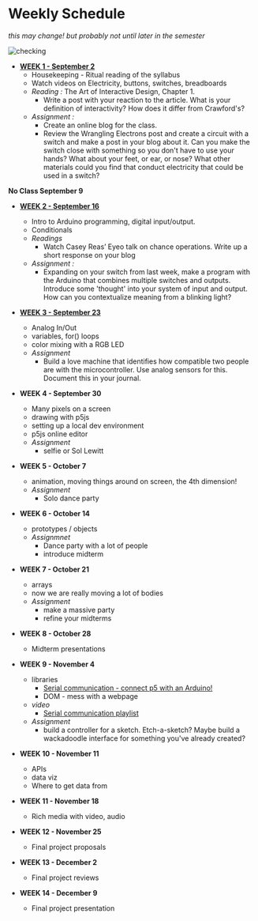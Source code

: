 # Weekly Schedule

_this may change! but probably not until later in the semester_

![checking](https://media0.giphy.com/media/l2YWxPbinlJYX5zMc/giphy.gif)

* **[WEEK 1 - September 2](week1/index.md)**
  * Housekeeping - Ritual reading of the syllabus
  * Watch videos on Electricity, buttons, switches, breadboards
  * _Reading :_ The Art of Interactive Design, Chapter 1.
    * Write a post with your reaction to the article. What is your definition of interactivity? How does it differ from Crawford's?
  * _Assignment :_
    * Create an online blog for the class.
    * Review the Wrangling Electrons post and create a circuit with a switch and make a post in your blog about it. Can you make the switch close with something so you don't have to use your hands? What about your feet, or ear, or nose? What other materials could you find that conduct electricity that could be used in a switch?
    
**No Class September 9**    
    
* **[WEEK 2 - September 16](week2/index.md)**
  * Intro to Arduino programming, digital input/output. 
  * Conditionals
  * _Readings_
    * Watch Casey Reas’ Eyeo talk on chance operations. Write up a short response on your blog
  * _Assignment :_
    * Expanding on your switch from last week, make a program with the Arduino that combines multiple switches and outputs. Introduce some 'thought' into your system of input and output. How can you contextualize meaning from a blinking light?

* **[WEEK 3 - September 23](week3/index.md)**
  * Analog In/Out 
  * variables, for() loops
  * color mixing with a RGB LED
  * _Assignment_
    * Build a love machine that identifies how compatible two people are with the microcontroller. Use analog sensors for this. Document this in your journal.
    
* **WEEK 4 - September 30**
  * Many pixels on a screen
  * drawing with p5js
  * setting up a local dev environment
  * p5js online editor
  * _Assignment_
    * selfie or Sol Lewitt
    
* **WEEK 5 - October 7**
  * animation, moving things around on screen, the 4th dimension!
  * _Assignment_
    * Solo dance party
  
* **WEEK 6 - October 14**
  * prototypes / objects
  * _Assignmnet_
    * Dance party with a lot of people
    * introduce midterm
    
* **WEEK 7 - October 21**
  * arrays
  * now we are really moving a lot of bodies
  * _Assignment_
    * make a massive party
    * refine your midterms
    
* **WEEK 8 - October 28**   
  * Midterm presentations
    
* **WEEK 9 - November 4**
  * libraries
    * [Serial communication - connect p5 with an Arduino!](week9/serial.md)
    * DOM - mess with a webpage
  * _video_
    * [Serial communication playlist](https://www.youtube.com/watch?v=PPyJnY7gcEg&list=PLnkvii1uWBvEprzkCJZbSAWsiqncWodoQ)
  * _Assignment_
    * build a controller for a sketch. Etch-a-sketch? Maybe build a wackadoodle interface for something you've already created?
    
* **WEEK 10 - November 11**
  * APIs
  * data viz
  * Where to get data from
    
* **WEEK 11 - November 18**
  * Rich media with video, audio
 
* **WEEK 12 - November 25**
  * Final project proposals
    
* **WEEK 13 - December 2**
  * Final project reviews
    
* **WEEK 14 - December 9**
  * Final project presentation
